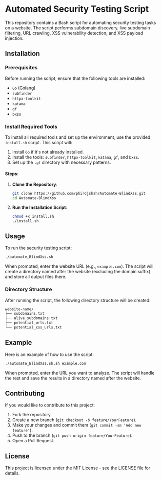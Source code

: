# Automated Security Testing Script 

This repository contains a Bash script for automating security testing tasks on a website. The script performs subdomain discovery, live subdomain filtering, URL crawling, XSS vulnerability detection, and XSS payload injection.

## Installation

### Prerequisites

Before running the script, ensure that the following tools are installed:

- `Go` (Golang)
- `subfinder`
- `httpx-toolkit`
- `katana`
- `gf`
- `bxss`

### Install Required Tools

To install all required tools and set up the environment, use the provided `install.sh` script. This script will:

1. Install `Go` if it's not already installed.
2. Install the tools: `subfinder`, `httpx-toolkit`, `katana`, `gf`, and `bxss`.
3. Set up the `.gf` directory with necessary patterns.

#### Steps:

1. **Clone the Repository**:
   ```bash
   git clone https://github.com/phirojshah/Automate-BlindXss.git
   cd Automate-BlindXss
   ```

2. **Run the Installation Script**:
   ```bash
   chmod +x install.sh
   ./install.sh
   ```

## Usage

To run the security testing script:

```bash
./automate_BlindXss.sh
```

When prompted, enter the website URL (e.g., `example.com`). The script will create a directory named after the website (excluding the domain suffix) and store all output files there.

### Directory Structure

After running the script, the following directory structure will be created:

```bash
website-name/
├── subdomains.txt
├── alive_subdomains.txt
├── potential_urls.txt
└── potential_xss_urls.txt
```

## Example

Here is an example of how to use the script:

```bash
./automate_BlindXss.sh.sh example.com
```

When prompted, enter the URL you want to analyze. The script will handle the rest and save the results in a directory named after the website.

## Contributing

If you would like to contribute to this project:

1. Fork the repository.
2. Create a new branch (`git checkout -b feature/YourFeature`).
3. Make your changes and commit them (`git commit -am 'Add new feature'`).
4. Push to the branch (`git push origin feature/YourFeature`).
5. Open a Pull Request.

## License

This project is licensed under the MIT License - see the [LICENSE](./LICENSE) file for details.

